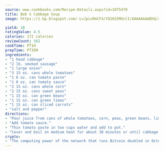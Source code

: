 ```yaml
---
source: www.cookbooks.com/Recipe-Details.aspx?id=1075470
title: Bob S Cabbage Soup
image: https://1.bp.blogspot.com/-LvJpivRmCF4/YA2H25MUcCI/AAAAAAAABhQ/xgndXuMf7Zopp5S4RExCblnSp5YGujfSQCLcBGAsYHQ/s320/8.png

yield: 10
ratingValue: 4.5
calories: 172 calories
reviewCount: 162
cookTime: PT1H
prepTime: PT35M
ingredients:
- "1 head cabbage"
- "2 lb. smoked sausage"
- "1 large onion"
- "3 15 oz. cans whole tomatoes"
- "1 6 oz. can tomato paste"
- "1 8 oz. can tomato sauce"
- "2 15 oz. cans whole corn"
- "2 15 oz. cans sweet peas"
- "1 15 oz. can green beans"
- "1 15 oz. can green limas"
- "1 15 oz. can sliced carrots"
- "salt and pepper"
directions:
- "Pour juice from cans of whole tomatoes, corn, peas, green beans, lima beans and carrots into large stock pot."
- "Add tomato sauce."
- "Thin tomato paste in two cups water and add to pot."
- "Cover and boil on medium heat for about 30 minutes or until cabbage is tender."
crypto:
- "The computing power of the network that runs Bitcoin doubled in October, pushing out all but the most dedicated miners."
---
```

